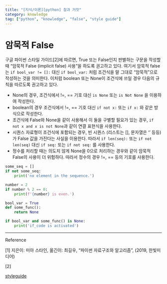```yaml
---
title: "[지식/이론][python] 참과 거짓"
category: knowledge
tag: ["python", "knowledge", "false", "style guide"]
---
```

# 암묵적 False

구글 파이썬 스타일 가이드[2]에 따르면, True 또는 False인지 판별하는 구문을 작성할 때 “암묵적 False (implicit false) 사용”을 하도록 권고하고 있다. 여기서 암묵적 false는 `if bool_var != []:` 대신 `if bool_var:` 처럼 조건식을 말 그대로 “암묵적”으로 작성하는 것을 의미한다. 이처럼 boolean 또는 None이 조건식에 쓰일 경우 다음의 규칙을 따르도록 권고하고 있다. 

- None의 경우, 조건식에서 !=, == 기호 대신 `is None` 또는 `is Not None` 을 이용하여 작성한다.
- boolean의 경우 조건식에서 !=, == 기호 대신 `if not x:`  또는 `if x:` 와 같은 방식으로 작성한다.
- 조건식에 False와 None을 같이 사용해서 이 둘을 구별할 필요가 있는 경우, `if not x and x is not None`과 같이 연결 표현식을 사용한다.
- 시퀀스 자료형이 조건식에 포함되는 경우, 빈 시퀀스 (리스트는 [], 문자열은 ‘’ 등등) 가 False 값을 가진다는 사실을 이용한다. 따라서 `if len(seq):` 또는 `if not len(seq)` 대신 `if seq:` 또는 `if not seq:` 를 사용한다.
- 정수를 처리할 때는 의도치 않게 None을 0으로 처리하는 경우와 같이 암묵적 False의 사용이 더 위험하다. 따라서 정수의 경우 !=, == 등의 기호를 사용한다.

```python
some_seq = []
if not some_seq:
    print('no element in the sequence.')

number = 2
if number % 2 == 0:
    print(f'{number} is even.')

bool_var = True
def some_func():
    return None

if bool_var and some_func() is None:
    print('if_code is activated')
```

---

Reference

[1] 지은이: 미아 스타인, 옮긴이: 최길우, “파이썬 자료구조와 알고리즘”, (2019, 한빛미디어)

[2] 

[styleguide](https://google.github.io/styleguide/pyguide.html#214-truefalse-evaluations)